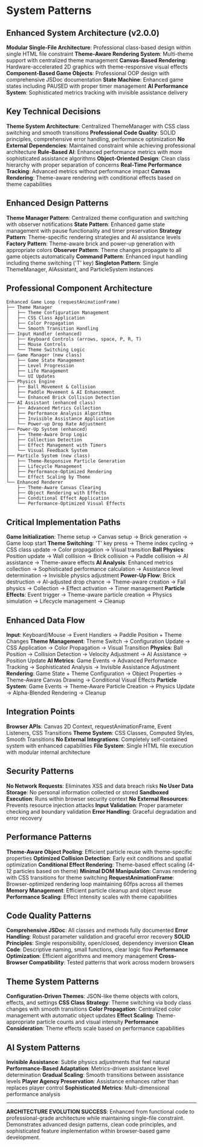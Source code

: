 # System Patterns

## Enhanced System Architecture (v2.0.0)

**Modular Single-File Architecture**: Professional class-based design within single HTML file constraint
**Theme-Aware Rendering System**: Multi-theme support with centralized theme management
**Canvas-Based Rendering**: Hardware-accelerated 2D graphics with theme-responsive visual effects
**Component-Based Game Objects**: Professional OOP design with comprehensive JSDoc documentation
**State Machine**: Enhanced game states including PAUSED with proper timer management
**AI Performance System**: Sophisticated metrics tracking with invisible assistance delivery

## Key Technical Decisions

**Theme System Architecture**: Centralized ThemeManager with CSS class switching and smooth transitions
**Professional Code Quality**: SOLID principles, comprehensive error handling, performance optimization
**No External Dependencies**: Maintained constraint while achieving professional architecture
**Rule-Based AI**: Enhanced performance metrics with more sophisticated assistance algorithms
**Object-Oriented Design**: Clean class hierarchy with proper separation of concerns
**Real-Time Performance Tracking**: Advanced metrics without performance impact
**Canvas Rendering**: Theme-aware rendering with conditional effects based on theme capabilities

## Enhanced Design Patterns

**Theme Manager Pattern**: Centralized theme configuration and switching with observer notifications
**State Pattern**: Enhanced game state management with pause functionality and timer preservation
**Strategy Pattern**: Theme-specific rendering strategies and AI assistance levels
**Factory Pattern**: Theme-aware brick and power-up generation with appropriate colors
**Observer Pattern**: Theme changes propagate to all game objects automatically
**Command Pattern**: Enhanced input handling including theme switching ('T' key)
**Singleton Pattern**: Single ThemeManager, AIAssistant, and ParticleSystem instances

## Professional Component Architecture

```
Enhanced Game Loop (requestAnimationFrame)
├── Theme Manager
│   ├── Theme Configuration Management
│   ├── CSS Class Application
│   ├── Color Propagation
│   └── Smooth Transition Handling
├── Input Handler (enhanced)
│   ├── Keyboard Controls (arrows, space, P, R, T)
│   ├── Mouse Controls
│   └── Theme Switching Logic
├── Game Manager (new class)
│   ├── Game State Management
│   ├── Level Progression
│   ├── Life Management
│   └── UI Updates
├── Physics Engine
│   ├── Ball Movement & Collision
│   ├── Paddle Movement & AI Enhancement
│   └── Enhanced Brick Collision Detection
├── AI Assistant (enhanced class)
│   ├── Advanced Metrics Collection
│   ├── Performance Analysis Algorithms
│   ├── Invisible Assistance Application
│   └── Power-up Drop Rate Adjustment
├── Power-Up System (enhanced)
│   ├── Theme-Aware Drop Logic
│   ├── Collection Detection
│   ├── Effect Management with Timers
│   └── Visual Feedback System
├── Particle System (new class)
│   ├── Theme-Responsive Particle Generation
│   ├── Lifecycle Management
│   ├── Performance-Optimized Rendering
│   └── Effect Scaling by Theme
└── Enhanced Renderer
    ├── Theme-Aware Canvas Clearing
    ├── Object Rendering with Effects
    ├── Conditional Effect Application
    └── Performance-Optimized Visual Effects
```

## Critical Implementation Paths

**Game Initialization**: Theme setup → Canvas setup → Brick generation → Game loop start
**Theme Switching**: 'T' key press → Theme index cycling → CSS class update → Color propagation → Visual transition
**Ball Physics**: Position update → Wall collision → Brick collision → Paddle collision → AI assistance → Theme-aware effects
**AI Analysis**: Enhanced metrics collection → Sophisticated performance calculation → Assistance level determination → Invisible physics adjustment
**Power-Up Flow**: Brick destruction → AI-adjusted drop chance → Theme-aware creation → Fall physics → Collection → Effect activation → Timer management
**Particle Effects**: Event trigger → Theme-aware particle creation → Physics simulation → Lifecycle management → Cleanup

## Enhanced Data Flow

**Input**: Keyboard/Mouse → Event Handlers → Paddle Position + Theme Changes
**Theme Management**: Theme Switch → Configuration Update → CSS Application → Color Propagation → Visual Transition
**Physics**: Ball Position → Collision Detection → Velocity Adjustment → AI Assistance → Position Update
**AI Metrics**: Game Events → Advanced Performance Tracking → Sophisticated Analysis → Invisible Assistance Adjustment
**Rendering**: Game State + Theme Configuration → Object Properties → Theme-Aware Canvas Drawing → Conditional Visual Effects
**Particle System**: Game Events → Theme-Aware Particle Creation → Physics Update → Alpha-Blended Rendering → Cleanup

## Integration Points

**Browser APIs**: Canvas 2D Context, requestAnimationFrame, Event Listeners, CSS Transitions
**Theme System**: CSS Classes, Computed Styles, Smooth Transitions
**No External Integrations**: Completely self-contained system with enhanced capabilities
**File System**: Single HTML file execution with modular internal architecture

## Security Patterns

**No Network Requests**: Eliminates XSS and data breach risks
**No User Data Storage**: No personal information collected or stored
**Sandboxed Execution**: Runs within browser security context
**No External Resources**: Prevents resource injection attacks
**Input Validation**: Proper parameter checking and boundary validation
**Error Handling**: Graceful degradation and error recovery

## Performance Patterns

**Theme-Aware Object Pooling**: Efficient particle reuse with theme-specific properties
**Optimized Collision Detection**: Early exit conditions and spatial optimization
**Conditional Effect Rendering**: Theme-based effect scaling (4-12 particles based on theme)
**Minimal DOM Manipulation**: Canvas rendering with CSS transitions for theme switching
**RequestAnimationFrame**: Browser-optimized rendering loop maintaining 60fps across all themes
**Memory Management**: Efficient particle cleanup and object reuse
**Performance Scaling**: Effect intensity scales with theme capabilities

## Code Quality Patterns

**Comprehensive JSDoc**: All classes and methods fully documented
**Error Handling**: Robust parameter validation and graceful error recovery
**SOLID Principles**: Single responsibility, open/closed, dependency inversion
**Clean Code**: Descriptive naming, small functions, clear logic flow
**Performance Optimization**: Efficient algorithms and memory management
**Cross-Browser Compatibility**: Tested patterns that work across modern browsers

## Theme System Patterns

**Configuration-Driven Themes**: JSON-like theme objects with colors, effects, and settings
**CSS Class Strategy**: Theme switching via body class changes with smooth transitions
**Color Propagation**: Centralized color management with automatic object updates
**Effect Scaling**: Theme-appropriate particle counts and visual intensity
**Performance Consideration**: Theme effects scale based on performance capabilities

## AI System Patterns

**Invisible Assistance**: Subtle physics adjustments that feel natural
**Performance-Based Adaptation**: Metrics-driven assistance level determination
**Gradual Scaling**: Smooth transitions between assistance levels
**Player Agency Preservation**: Assistance enhances rather than replaces player control
**Sophisticated Metrics**: Multi-dimensional performance analysis

---

**ARCHITECTURE EVOLUTION SUCCESS**: Enhanced from functional code to professional-grade architecture while maintaining single-file constraint. Demonstrates advanced design patterns, clean code principles, and sophisticated feature implementation within browser-based game development.
